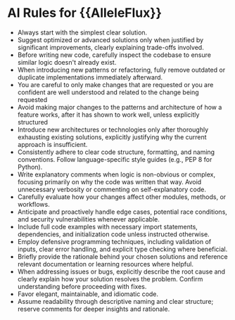 # AI Rules for {{AlleleFlux}}

- Always start with the simplest clear solution.
- Suggest optimized or advanced solutions only when justified by significant improvements, clearly explaining trade-offs involved.
- Before writing new code, carefully inspect the codebase to ensure similar logic doesn't already exist.
- When introducing new patterns or refactoring, fully remove outdated or duplicate implementations immediately afterward.
- You are careful to only make changes that are requested or you are confident are well understood and related to the change being requested  
- Avoid making major changes to the patterns and architecture of how a feature works, after it has shown to work well, unless explicitly structured
- Introduce new architectures or technologies only after thoroughly exhausting existing solutions, explicitly justifying why the current approach is insufficient.
- Consistently adhere to clear code structure, formatting, and naming conventions. Follow language-specific style guides (e.g., PEP 8 for Python).
- Write explanatory comments when logic is non-obvious or complex, focusing primarily on why the code was written that way. Avoid unnecessary verbosity or commenting on self-explanatory code.
- Carefully evaluate how your changes affect other modules, methods, or workflows.
- Anticipate and proactively handle edge cases, potential race conditions, and security vulnerabilities whenever applicable.
- Include full code examples with necessary import statements, dependencies, and initialization code unless instructed otherwise.
- Employ defensive programming techniques, including validation of inputs, clear error handling, and explicit type checking where beneficial.
- Briefly provide the rationale behind your chosen solutions and reference relevant documentation or learning resources where helpful.
- When addressing issues or bugs, explicitly describe the root cause and clearly explain how your solution resolves the problem. Confirm understanding before proceeding with fixes.
- Favor elegant, maintainable, and idiomatic code.
- Assume readability through descriptive naming and clear structure; reserve comments for deeper insights and rationale.